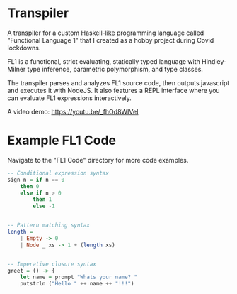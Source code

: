 # Transpiler

A transpiler for a custom Haskell-like programming language called "Functional Language 1" that I created as a hobby project during Covid lockdowns.

FL1 is a functional, strict evaluating, statically typed language with Hindley-Milner type inference, parametric polymorphism, and type classes.

The transpiler parses and analyzes FL1 source code, then outputs javascript and executes it with NodeJS. It also features a REPL interface where you can evaluate FL1 expressions interactively.

A video demo: https://youtu.be/_fhOd8WIVeI


# Example FL1 Code

Navigate to the "FL1 Code" directory for more code examples.

```haskell
-- Conditional expression syntax
sign n = if n == 0
	then 0
	else if n > 0
		then 1
		else -1


-- Pattern matching syntax
length =
	| Empty -> 0
	| Node _ xs -> 1 + (length xs)


-- Imperative closure syntax
greet = () -> {
	let name = prompt "Whats your name? "
	putstrln ("Hello " ++ name ++ "!!!")
```
